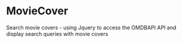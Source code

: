 # MovieCover
Search movie covers -
using Jquery to access the OMDBAPI API
and display search queries with movie covers

